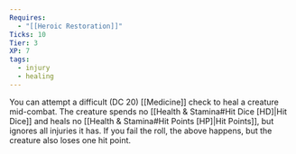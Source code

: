 ```yaml
---
Requires:
  - "[[Heroic Restoration]]"
Ticks: 10
Tier: 3
XP: 7
tags:
  - injury
  - healing
---
```

You can attempt a difficult (DC 20) [[Medicine]] check to heal a creature mid-combat. The creature spends no [[Health & Stamina#Hit Dice [HD]|Hit Dice]] and heals no [[Health & Stamina#Hit Points [HP]|Hit Points]], but ignores all injuries it has. If you fail the roll, the above happens, but the creature also loses one hit point.